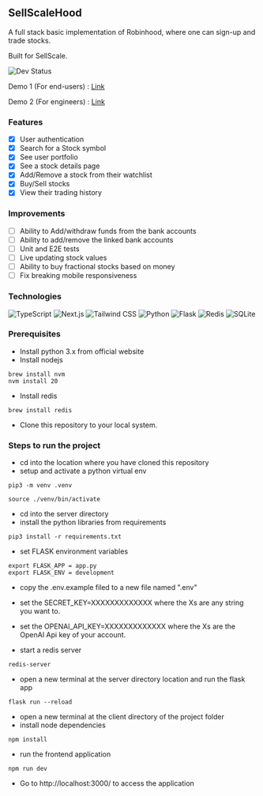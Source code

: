 ## SellScaleHood

A full stack basic implementation of Robinhood, where one can sign-up and trade stocks.

Built for SellScale.

![Dev Status](https://img.shields.io/badge/Development-Completed-1471DC?style=for-the-badge)

Demo 1 (For end-users) : [Link](https://www.loom.com/share/20ca8c673e0a455b96bef234b9ecc506?sid=7f721877-ef2d-4158-b2b6-51313e90991b)

Demo 2 (For engineers) : [Link](https://www.loom.com/share/780c8d0a24f0492bb2bef81f6565fed8?sid=68903e4f-efeb-49e7-b461-54517284ea20)

### Features

- [x] User authentication
- [x] Search for a Stock symbol
- [x] See user portfolio
- [x] See a stock details page
- [x] Add/Remove a stock from their watchlist
- [x] Buy/Sell stocks
- [x] View their trading history

### Improvements

- [ ] Ability to Add/withdraw funds from the bank accounts
- [ ] Ability to add/remove the linked bank accounts
- [ ] Unit and E2E tests
- [ ] Live updating stock values
- [ ] Ability to buy fractional stocks based on money
- [ ] Fix breaking mobile responsiveness

### Technologies

![TypeScript](https://img.shields.io/badge/TypeScript-007ACC?style=for-the-badge&logo=typescript&logoColor=white)
![Next.js](https://img.shields.io/badge/-NextJS-FFFFFF?style=for-the-badge&logoColor=black)
![Tailwind CSS](https://img.shields.io/badge/Tailwind_CSS-38B2AC?style=for-the-badge&logo=tailwind-css&logoColor=white)
![Python](https://img.shields.io/badge/Python-3776AB?style=for-the-badge&logo=python&logoColor=white)
![Flask](https://img.shields.io/badge/Flask-000000?style=for-the-badge&logo=flask&logoColor=white)
![Redis](https://img.shields.io/badge/Redis-%23DD0031.svg?style=for-the-badge&logo=redis&logoColor=white)
![SQLite](https://img.shields.io/badge/SQLite-%2307405e.svg?style=for-the-badge&logo=sqlite&logoColor=white)

### Prerequisites

- Install python 3.x from official website
- Install nodejs

```
brew install nvm
nvm install 20
```

- Install redis

```
brew install redis
```

- Clone this repository to your local system.

### Steps to run the project

- cd into the location where you have cloned this repository
- setup and activate a python virtual env

```
pip3 -m venv .venv

source ./venv/bin/activate
```

- cd into the server directory
- install the python libraries from requirements

```
pip3 install -r requirements.txt
```

- set FLASK environment variables

```
export FLASK_APP = app.py
export FLASK_ENV = development
```

- copy the .env.example filed to a new file named ".env"
- set the SECRET_KEY=XXXXXXXXXXXXX where the Xs are any string you want to.
- set the OPENAI_API_KEY=XXXXXXXXXXXXX where the Xs are the OpenAI Api key of your account.

- start a redis server

```
redis-server
```

- open a new terminal at the server directory location and run the flask app

```
flask run --reload
```

- open a new terminal at the client directory of the project folder
- install node dependencies

```
npm install
```

- run the frontend application

```
npm run dev
```

- Go to http://localhost:3000/ to access the application
